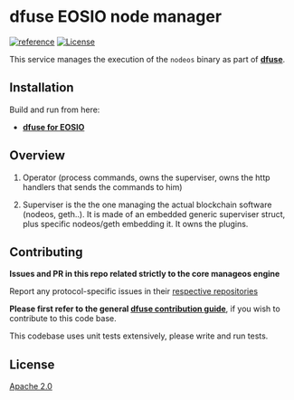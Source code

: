 # dfuse EOSIO node manager
[![reference](https://img.shields.io/badge/godoc-reference-5272B4.svg?style=flat-square)](https://pkg.go.dev/github.com/dfuse-io/manageos)
[![License](https://img.shields.io/badge/License-Apache%202.0-blue.svg)](https://opensource.org/licenses/Apache-2.0)

This service manages the execution of the `nodeos` binary as part of **[dfuse](https://github.com/dfuse-io/dfuse)**.


## Installation

Build and run from here:

* [**dfuse for EOSIO**](https://github.com/dfuse-io/dfuse-eosio)


## Overview

1) Operator (process commands, owns the superviser, owns the http handlers that sends the commands to him)

2) Superviser is the the one managing the actual blockchain software (nodeos, geth..). It is made of an embedded generic superviser struct, plus specific nodeos/geth embedding it. It owns the plugins.


## Contributing

**Issues and PR in this repo related strictly to the core manageos engine**

Report any protocol-specific issues in their
[respective repositories](https://github.com/dfuse-io/dfuse#protocols)

**Please first refer to the general
[dfuse contribution guide](https://github.com/dfuse-io/dfuse/blob/master/CONTRIBUTING.md)**,
if you wish to contribute to this code base.

This codebase uses unit tests extensively, please write and run tests.


## License

[Apache 2.0](LICENSE)

